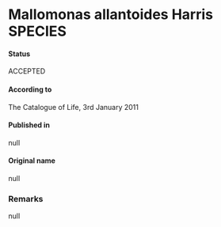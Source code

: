 Mallomonas allantoides Harris SPECIES
=======

#### Status
ACCEPTED

#### According to
The Catalogue of Life, 3rd January 2011

#### Published in
null

#### Original name
null

### Remarks
null